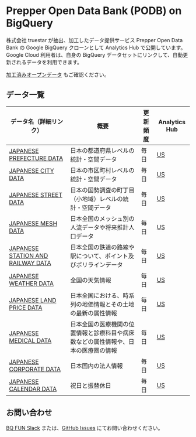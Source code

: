 # Prepper Open Data Bank (PODB) on BigQuery

株式会社 truestar が抽出、加工したデータ提供サービス Prepper Open Data Bank の Google BigQuery クローンとして Analytics Hub で公開しています。
Google Cloud 利用者は、自身の BigQuery データセットにリンクして、自動更新されるデータを利用できます。

[加工済みオープンデータ](https://bqfun.jp/docs/jpdata) もご確認ください。

## データ一覧

| データ名（詳細リンク）                                                                       | 概要                                        | 更新頻度 | Analytics Hub                                                                                                                                                  |
|-----------------------------------------------------------------------------------|-------------------------------------------|----|----------------------------------------------------------------------------------------------------------------------------------------------------------------|
| [JAPANESE PREFECTURE DATA](https://podb.truestar.co.jp/archives/pref-data)         | 日本の都道府県レベルの統計・空間データ                       | 毎日 | [US](https://console.cloud.google.com/bigquery/analytics-hub/discovery/projects/jpdata/locations/us/dataExchanges/podb__us/listings/japanese_prefecture_data)          |
| [JAPANESE CITY DATA](https://podb.truestar.co.jp/archives/city-data)              | 日本の市区町村レベルの統計・空間データ                       | 毎日 | [US](https://console.cloud.google.com/bigquery/analytics-hub/discovery/projects/jpdata/locations/us/dataExchanges/podb__us/listings/japanese_city_data)                |
| [JAPANESE STREET DATA](https://podb.truestar.co.jp/archives/str-data)             | 日本の国勢調査の町丁目（小地域）レベルの統計・空間データ              | 毎日 | [US](https://console.cloud.google.com/bigquery/analytics-hub/discovery/projects/jpdata/locations/us/dataExchanges/podb__us/listings/japanese_street_data)              |
| [JAPANESE MESH DATA](https://podb.truestar.co.jp/archives/mesh-data)              | 日本全国のメッシュ別の人流データや将来推計人口データ                | 毎日 | [US](https://console.cloud.google.com/bigquery/analytics-hub/discovery/projects/jpdata/locations/us/dataExchanges/podb__us/listings/japanese_mesh_data)                |
| [JAPANESE STATION AND RAILWAY DATA](https://podb.truestar.co.jp/archives/sr-data) | 日本全国の鉄道の路線や駅について、ポイント及びポリラインデータ           | 毎日 | [US](https://console.cloud.google.com/bigquery/analytics-hub/discovery/projects/jpdata/locations/us/dataExchanges/podb__us/listings/japanese_station_and_railway_data) |
| [JAPANESE WEATHER DATA](https://podb.truestar.co.jp/archives/weather-data)        | 全国の天気情報                                   | 毎日 | [US](https://console.cloud.google.com/bigquery/analytics-hub/discovery/projects/jpdata/locations/us/dataExchanges/podb__us/listings/japanese_weather_data)             |
| [JAPANESE LAND PRICE DATA](https://podb.truestar.co.jp/archives/land-price-data)  | 日本全国における、時系列の地価情報とその土地の最新の属性情報            | 毎日 | [US](https://console.cloud.google.com/bigquery/analytics-hub/discovery/projects/jpdata/locations/us/dataExchanges/podb__us/listings/japanese_land_price_data)          |
| [JAPANESE MEDICAL DATA](https://podb.truestar.co.jp/archives/medical-data)        | 日本全国の医療機関の位置情報と診療科目や病床数などの属性情報や、日本の医療圏の情報 | 毎日 | [US](https://console.cloud.google.com/bigquery/analytics-hub/discovery/projects/jpdata/locations/us/dataExchanges/podb__us/listings/japanese_medical_data)             |
| [JAPANESE CORPORATE DATA](https://podb.truestar.co.jp/archives/corp-data)         | 日本国内の法人情報                                 | 毎日 | [US](https://console.cloud.google.com/bigquery/analytics-hub/discovery/projects/jpdata/locations/us/dataExchanges/podb__us/listings/japanese_corporate_data)           |
| [JAPANESE CALENDAR DATA](https://podb.truestar.co.jp/archives/cal-data)           | 祝日と振替休日                                   | 毎日 | [US](https://console.cloud.google.com/bigquery/analytics-hub/discovery/projects/jpdata/locations/us/dataExchanges/podb__us/listings/japanese_calendar_data)            |

## お問い合わせ
[BQ FUN Slack](https://bqfun.jp/docs/#slack) または、[GitHub Issues](https://github.com/bqfun/jpdata/issues) にてお問い合わせください。
